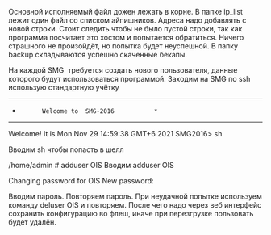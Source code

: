 Основной исполняемый файл дожен лежать в корне.
В папке ip_list лежит один файл со списком айпишников. Адреса надо добавлять с новой строки. 
Стоит следить чтобы не было пустой строки, так как программа посчитает это хостом и попытается обратиться.
Ничего страшного не произойдёт, но попытка будет неуспешной. 
В папку backup складываются успешно скаченные бекапы. 


На каждой SMG  требуется создать нового пользователя, данные которого будут использоваться программой.
Заходим на SMG по ssh  использую стандартную учётку

********************************************
*           Welcome to  SMG-2016           *
********************************************
        
Welcome! It is Mon Nov 29 14:59:38 GMT+6 2021
SMG2016> sh

Вводим sh чтобы попасть в шелл

/home/admin # adduser OIS
Вводим adduser OIS

Changing password for OIS
New password: 

Вводим пароль.
Повторяем пароль.
При неудачной попытке используем команду deluser OIS и повторяем. 
После чего надо через веб интерфейс сохранить конфигурацию во флеш, иначе при перезгрузке пользовать будет удалён.
